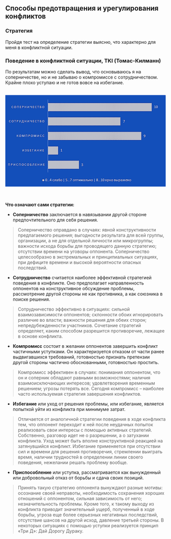 ## Способы предотвращения и урегулирования конфликтов
### **Стратегия**
Пройдя тест на определение стратегии выясню, что характерно для меня в конфликтной ситуации.
### Поведение в конфликтной ситуации, **TKI** (Томас-Килманн)
По результатам можно сделать вывод, что основываюсь я на соперничестве, но и не забываю о компромиссе с сотрудничеством.  
Крайне плохо уступаю и не готов вовсе на избегание.</br></br>
<p align="center"><img src ="tki.png" /></p></br>

**Что означают сами стратегии:**

- **Соперничество** заключается в навязывании другой стороне предпочтительного для себя решения.
>Соперничество оправдано в случаях: явной конструктивности предлагаемого решения; выгодности результата для всей группы, организации, а не для отдельной личности или микрогруппы; важности исхода борьбы для проводящего данную стратегию; отсутствии времени на уговоры оппонента.
Соперничество целесообразно в экстремальных и принципиальных ситуациях, при дефиците времени и высокой вероятности опасных последствий.

- **Сотрудничество** считается наиболее эффективной стратегией поведения в конфликте. Оно предполагает направленность оппонентов на конструктивное обсуждение проблемы, рассмотрение другой стороны не как противника, а как союзника в поиске решения.
>Сотрудничество эффективно в ситуациях: сильной взаимозависимости оппонентов; склонности обоих игнорировать различие во власти; важности решения для обеих сторон; непредубежденности участников. Сочетание стратегий определяет, каким способом разрешится противоречие, лежащее в основе конфликта.

- **Компромисс** состоит в желании оппонентов завершить конфликт частичными уступками. Он характеризуется отказом от части ранее выдвигавшихся требований, готовностью признать претензии другой стороны частично обоснованными, готовностью простить.
>Компромисс эффективен в случаях: понимания оппонентом, что он и соперник обладают равными возможностями; наличия взаимоисключающих интересов; удовлетворения временным решением; угрозы потерять все. Сегодня компромисс – наиболее часто используемая стратегия завершения конфликтов.

- **Избегание** или уход от решения проблемы, или избегание, является попыткой уйти из конфликта при минимуме затрат. 
>Отличается от аналогичной стратегии поведения в ходе конфликта тем, что оппонент переходит к ней после неудачных попыток реализовать свои интересы с помощью активных стратегий. Собственно, разговор идет не о разрешении, а о затухании конфликта. Уход может быть вполне конструктивной реакцией на затянувшийся конфликт.
Избегание применяется при отсутствии сил и времени для решения противоречия, стремлении выиграть время, наличии трудностей в определении линии своего поведения, нежелании решать проблему вообще.

- **Приспособление** или уступка, рассматривается как вынужденный или добровольный отказ от борьбы и сдача своих позиций. 
>Принять такую стратегию оппонента вынуждают разные мотивы: осознание своей неправоты, необходимость сохранения хороших отношений с оппонентом, сильная зависимость от него; незначительность проблемы. Кроме того, к такому выходу из конфликта приводит значительный ущерб, полученный в ходе борьбы, угроза еще более серьезных негативных последствий, отсутствие шансов на другой исход, давление третьей стороны. В некоторых ситуациях с помощью уступки реализуется принцип «Три Д»: Дай Дорогу Дураку.